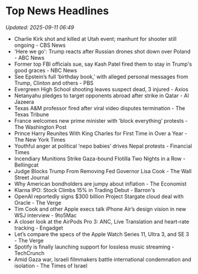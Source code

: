# Top News Headlines

_Updated: 2025-09-11 06:49_

- Charlie Kirk shot and killed at Utah event; manhunt for shooter still ongoing - CBS News
- 'Here we go': Trump reacts after Russian drones shot down over Poland - ABC News
- Former top FBI officials sue, say Kash Patel fired them to stay in Trump's good graces - NBC News
- See Epstein’s full ‘birthday book,’ with alleged personal messages from Trump, Clinton and others - PBS
- Evergreen High School shooting leaves suspect dead, 3 injured - Axios
- Netanyahu pledges to target opponents abroad after strike in Qatar - Al Jazeera
- Texas A&M professor fired after viral video disputes termination - The Texas Tribune
- France welcomes new prime minister with ‘block everything’ protests - The Washington Post
- Prince Harry Reunites With King Charles for First Time in Over a Year - The New York Times
- Youthful anger at political ‘nepo babies’ drives Nepal protests - Financial Times
- Incendiary Munitions Strike Gaza-bound Flotilla Two Nights in a Row - Bellingcat
- Judge Blocks Trump From Removing Fed Governor Lisa Cook - The Wall Street Journal
- Why American bondholders are jumpy about inflation - The Economist
- Klarna IPO: Stock Climbs 15% in Trading Debut - Barron's
- OpenAI reportedly signs $300 billion Project Stargate cloud deal with Oracle - The Verge
- Tim Cook and other Apple execs talk iPhone Air’s design vision in new WSJ interview - 9to5Mac
- A closer look at the AirPods Pro 3: ANC, Live Translation and heart-rate tracking - Engadget
- Let’s compare the specs of the Apple Watch Series 11, Ultra 3, and SE 3 - The Verge
- Spotify is finally launching support for lossless music streaming - TechCrunch
- Amid Gaza war, Israeli filmmakers battle international condemnation and isolation - The Times of Israel